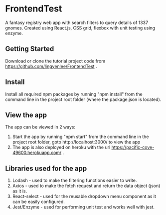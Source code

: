 # FrontendTest
A fantasy registry web app with search filters to query details of 1337 gnomes. Created using React.js, CSS grid, flexbox with unit testing using enzyme.

## Getting Started

Download or clone the tutorial project code from https://github.com/lingyenlee/FrontendTest .

## Install

Install all required npm packages by running "npm install" from the command line in the project root folder (where the package.json is located).

## View the app

The app can be viewed in 2 ways:
1) Start the app by running "npm start" from the command line in the project root folder, goto http://localhost:3000/ to view the app
2) The app is also deployed on heroku with the url https://pacific-cove-49600.herokuapp.com/ .

## Libraries used for the app

1. Lodash - used to make the filtering functions easier to write.
2. Axios - used to make the fetch request and return the data object (json) as it is.
3. React-select - used for the reusable dropdown menu component as it can be easily configured.
4. Jest/Enzyme - used for performing unit test and works well with jest.
